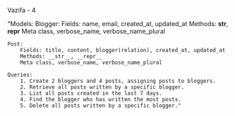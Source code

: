 Vazifa - 4

"Models:
    Blogger:
        Fields: name, email, created_at, updated_at
        Methods: __str__, __repr__
        Meta class, verbose_name, verbose_name_plural

    Post:
        Fields: title, content, blogger(relation), created_at, updated_at
        Methods: __str__, __repr__
        Meta class, verbose_name, verbose_name_plural

    Queries:
        1. Create 2 bloggers and 4 posts, assigning posts to bloggers.
        2. Retrieve all posts written by a specific blogger.
        3. List all posts created in the last 7 days.
        4. Find the blogger who has written the most posts.
        5. Delete all posts written by a specific blogger."
